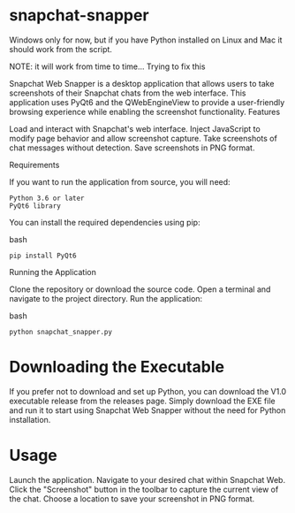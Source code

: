 # snapchat-snapper

Windows only for now, but if you have Python installed on Linux and Mac it should work from the script.

NOTE: it will work from time to time... Trying to fix this



Snapchat Web Snapper is a desktop application that allows users to take screenshots of their Snapchat chats from the web interface. This application uses PyQt6 and the QWebEngineView to provide a user-friendly browsing experience while enabling the screenshot functionality.
Features

  Load and interact with Snapchat's web interface.
  Inject JavaScript to modify page behavior and allow screenshot capture.
  Take screenshots of chat messages without detection.
  Save screenshots in PNG format.

Requirements

If you want to run the application from source, you will need:

    Python 3.6 or later
    PyQt6 library

You can install the required dependencies using pip:

bash

    pip install PyQt6

Running the Application

Clone the repository or download the source code.
Open a terminal and navigate to the project directory.
Run the application:

  bash

    python snapchat_snapper.py

# Downloading the Executable

If you prefer not to download and set up Python, you can download the V1.0 executable release from the releases page. Simply download the EXE file and run it to start using Snapchat Web Snapper without the need for Python installation.

# Usage

  Launch the application.
  Navigate to your desired chat within Snapchat Web.
  Click the "Screenshot" button in the toolbar to capture the current view of the chat.
  Choose a location to save your screenshot in PNG format.


